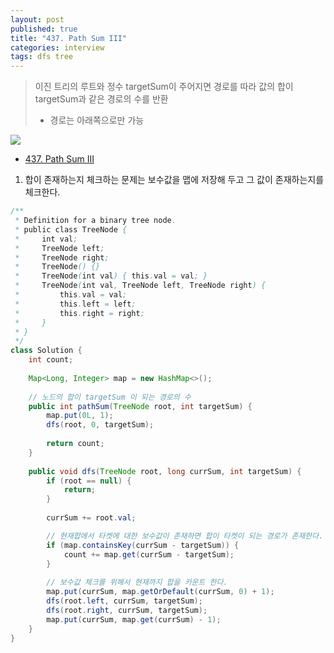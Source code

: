 ```yaml
---
layout: post
published: true
title: "437. Path Sum III"
categories: interview
tags: dfs tree
---
```


> 이진 트리의 루트와 정수 targetSum이 주어지면 경로를 따라 값의 합이 targetSum과 같은 경로의 수를 반환  
> - 경로는 아래쪽으로만 가능

![](https://assets.leetcode.com/uploads/2021/04/09/pathsum3-1-tree.jpg)

- [437. Path Sum III](https://leetcode.com/problems/path-sum-iii/)

1. 합이 존재하는지 체크하는 문제는 보수값을 맵에 저장해 두고 그 값이 존재하는지를 체크한다.

```java
/**
 * Definition for a binary tree node.
 * public class TreeNode {
 *     int val;
 *     TreeNode left;
 *     TreeNode right;
 *     TreeNode() {}
 *     TreeNode(int val) { this.val = val; }
 *     TreeNode(int val, TreeNode left, TreeNode right) {
 *         this.val = val;
 *         this.left = left;
 *         this.right = right;
 *     }
 * }
 */
class Solution {
    int count;
    
    Map<Long, Integer> map = new HashMap<>();
    
    // 노드의 합이 targetSum 이 되는 경로의 수
    public int pathSum(TreeNode root, int targetSum) {
        map.put(0L, 1);
        dfs(root, 0, targetSum);
        
        return count;
    }
    
    public void dfs(TreeNode root, long currSum, int targetSum) {
        if (root == null) {
            return;
        }
        
        currSum += root.val;

        // 현재합에서 타켓에 대한 보수값이 존재하면 합이 타켓이 되는 경로가 존재한다.
        if (map.containsKey(currSum - targetSum)) {
            count += map.get(currSum - targetSum);
        }
        
        // 보수값 체크를 위해서 현재까지 합을 카운트 한다.
        map.put(currSum, map.getOrDefault(currSum, 0) + 1);
        dfs(root.left, currSum, targetSum);
        dfs(root.right, currSum, targetSum);
        map.put(currSum, map.get(currSum) - 1);
    }
}
```